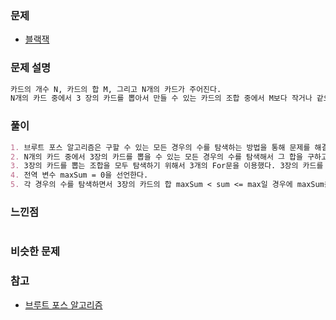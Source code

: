 ### 문제

- [블랙잭](https://www.acmicpc.net/problem/2798)

### 문제 설명

```markdown
카드의 개수 N, 카드의 합 M, 그리고 N개의 카드가 주어진다.
N개의 카드 중에서 3 장의 카드를 뽑아서 만들 수 있는 카드의 조합 중에서 M보다 작거나 같으면서 가장 가까운 합을 구한다.
```

### 풀이

```markdown
1. 브루트 포스 알고리즘은 구할 수 있는 모든 경우의 수를 탐색하는 방법을 통해 문제를 해결하는 알고리즘이다.
2. N개의 카드 중에서 3장의 카드를 뽑을 수 있는 모든 경우의 수를 탐색해서 그 합을 구하고, M과 가장 가까운 값을 찾아야한다.
3. 3장의 카드를 뽑는 조합을 모두 탐색하기 위해서 3개의 For문을 이용했다. 3장의 카드를 뽑을 경우에 중복되는 카드 조합이 생길 수 있으므로 i, j = i + 1, k = j + 1으로 For문의 시작 값을 설정했다.
4. 전역 변수 maxSum = 0을 선언한다.
5. 각 경우의 수를 탐색하면서 3장의 카드의 합 maxSum < sum <= max일 경우에 maxSum을 sum으로 교체한다.
```

### 느낀점

```markdown
```

### 비슷한 문제

### 참고

- [브루트 포스 알고리즘](https://hcr3066.tistory.com/26)
